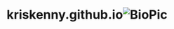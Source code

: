 # kriskenny.github.io![BioPic](https://user-images.githubusercontent.com/115332439/194687488-9a311559-33a8-4c67-a794-ffdf947ed9c2.jpg)
